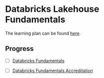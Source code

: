 # Databricks Lakehouse Fundamentals

The learning plan can be found [here](https://customer-academy.databricks.com/learn/lp/215/databricks-fundamentals-learning-plan).

## Progress

- [ ] [Databricks Fundamentals](https://customer-academy.databricks.com/learn/course/2206/databricks-fundamentals)
- [ ] [Databricks Fundamentals Accreditation](https://customer-academy.databricks.com/learn/course/2308/databricks-fundamentals-accreditation)

